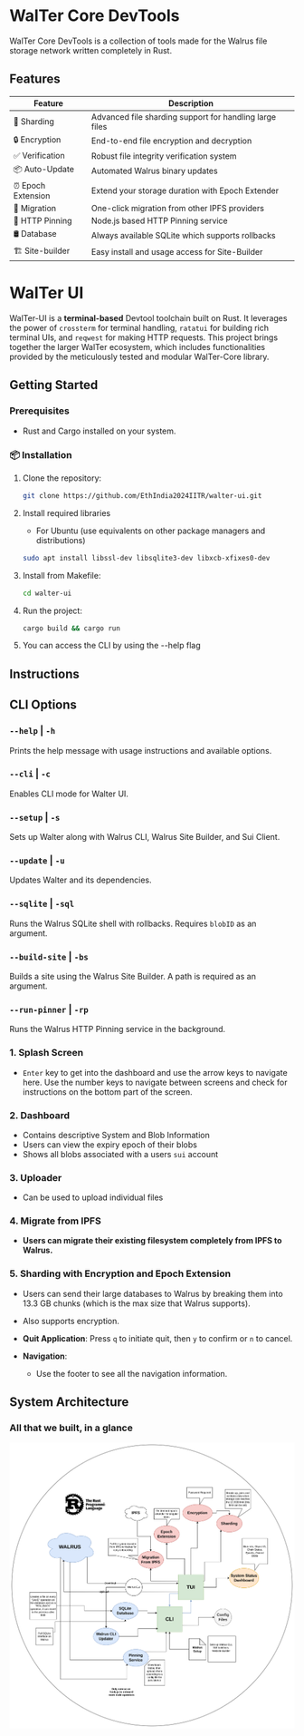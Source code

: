 # WalTer Core DevTools

WalTer Core DevTools is a collection of tools made for the Walrus file storage network written completely in Rust.

## Features

| Feature            | Description                                             |
| ------------------ | ------------------------------------------------------- |
| 🔄 Sharding        | Advanced file sharding support for handling large files |
| 🔒 Encryption      | End-to-end file encryption and decryption               |
| ✅ Verification    | Robust file integrity verification system               |
| 📦 Auto-Update     | Automated Walrus binary updates                         |
| ⏰ Epoch Extension | Extend your storage duration with Epoch Extender        |
| 🔄 Migration       | One-click migration from other IPFS providers           |
| 📌 HTTP Pinning    | Node.js based HTTP Pinning service                      |
| 🛢️ Database        | Always available SQLite which supports rollbacks        |
| 🏗️ Site-builder    | Easy install and usage access for Site-Builder          |

# WalTer UI

WalTer-UI is a **terminal-based** Devtool toolchain built on Rust. It leverages the power of `crossterm` for terminal handling, `ratatui` for building rich terminal UIs, and `reqwest` for making HTTP requests. This project brings together the larger WalTer ecosystem, which includes functionalities provided by the meticulously tested and modular WalTer-Core library.

## Getting Started

### Prerequisites

- Rust and Cargo installed on your system.

### 📦 Installation

1.  Clone the repository:

    ```bash
    git clone https://github.com/EthIndia2024IITR/walter-ui.git
    ```
2.  Install required libraries

    - For Ubuntu (use equivalents on other package managers and distributions)
    ```bash
    sudo apt install libssl-dev libsqlite3-dev libxcb-xfixes0-dev
    ```

3.  Install from Makefile:

    ```bash
    cd walter-ui
    ```

4.  Run the project:

    ```bash
    cargo build && cargo run

    ```

5.  You can access the CLI by using the --help flag

## Instructions

## CLI Options

### `--help` | `-h`

Prints the help message with usage instructions and available options.

### `--cli` | `-c`

Enables CLI mode for Walter UI.

### `--setup` | `-s`

Sets up Walter along with Walrus CLI, Walrus Site Builder, and Sui Client.

### `--update` | `-u`

Updates Walter and its dependencies.

### `--sqlite` | `-sql`

Runs the Walrus SQLite shell with rollbacks. Requires `blobID` as an argument.

### `--build-site` | `-bs`

Builds a site using the Walrus Site Builder. A path is required as an argument.

### `--run-pinner` | `-rp`

Runs the Walrus HTTP Pinning service in the background.

### 1. Splash Screen

- `Enter` key to get into the dashboard and use the arrow keys to navigate here. Use the number keys to navigate between screens and check for instructions on the bottom part of the screen.

### 2. Dashboard

- Contains descriptive System and Blob Information
- Users can view the expiry epoch of their blobs
- Shows all blobs associated with a users `sui` account

### 3. Uploader

- Can be used to upload individual files

### 4. Migrate from IPFS

- **Users can migrate their existing filesystem completely from IPFS to Walrus.**

### 5. Sharding with Encryption and Epoch Extension

- Users can send their large databases to Walrus by breaking them into 13.3 GB chunks (which is the max size that Walrus supports).
- Also supports encryption.

- **Quit Application**: Press `q` to initiate quit, then `y` to confirm or `n` to cancel.
- **Navigation**:
  - Use the footer to see all the navigation information.

## System Architecture

### All that we built, in a glance

<img src="architecture.png" alt="System Architecture" width="700">
